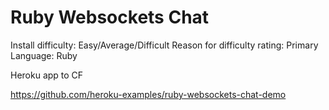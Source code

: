 # Ruby Websockets Chat

Install difficulty: Easy/Average/Difficult
Reason for difficulty rating:
Primary Language: Ruby

Heroku app to CF


https://github.com/heroku-examples/ruby-websockets-chat-demo
